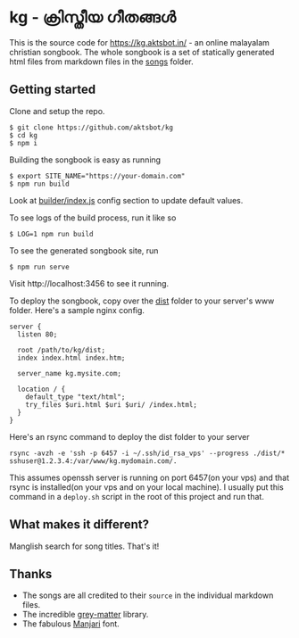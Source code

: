 # kg - ക്രിസ്തീയ ഗീതങ്ങൾ

This is the source code for https://kg.aktsbot.in/ - an online malayalam christian songbook.
The whole songbook is a set of statically generated html files from markdown files in the [songs](songs) folder.

## Getting started

Clone and setup the repo.

```
$ git clone https://github.com/aktsbot/kg
$ cd kg
$ npm i
```

Building the songbook is easy as running

```
$ export SITE_NAME="https://your-domain.com"
$ npm run build
```

Look at [builder/index.js](builder/index.js) config section to update default values.

To see logs of the build process, run it like so

```
$ LOG=1 npm run build
```

To see the generated songbook site, run

```
$ npm run serve
```

Visit http://localhost:3456 to see it running.

To deploy the songbook, copy over the [dist](dist) folder to
your server's www folder. Here's a sample nginx config.

```
server {
  listen 80;

  root /path/to/kg/dist;
  index index.html index.htm;

  server_name kg.mysite.com;

  location / {
    default_type "text/html";
    try_files $uri.html $uri $uri/ /index.html;
  }
}
```

Here's an rsync command to deploy the dist folder to your server

```
rsync -avzh -e 'ssh -p 6457 -i ~/.ssh/id_rsa_vps' --progress ./dist/* sshuser@1.2.3.4:/var/www/kg.mydomain.com/.
```

This assumes openssh server is running on port 6457(on your vps) and that rsync is installed(on your vps and on your local
machine). I usually put this command in a `deploy.sh` script in the root of this project and run that.

## What makes it different?

Manglish search for song titles. That's it!

## Thanks

- The songs are all credited to their `source` in the individual markdown files.
- The incredible [grey-matter](https://github.com/jonschlinkert/gray-matter) library.
- The fabulous [Manjari](https://smc.org.in/ml/fonts/manjari/) font.
